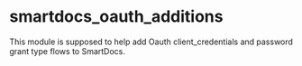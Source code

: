 # smartdocs_oauth_additions

This module is supposed to help add Oauth client_credentials and password grant type flows to SmartDocs.
